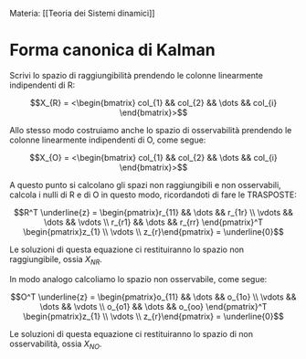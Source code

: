 Materia: [[Teoria dei Sistemi dinamici]]

# Forma canonica di Kalman

Scrivi lo spazio di raggiungibilità prendendo le colonne linearmente indipendenti di R: 

$$X_{R} = <\begin{bmatrix} col_{1} && col_{2} && \dots && col_{i}  \end{bmatrix}>$$

Allo stesso modo costruiamo anche lo spazio di osservabilità prendendo le colonne linearmente indipendenti di O, come segue:

$$X_{O} = <\begin{bmatrix} col_{1} && col_{2} && \dots && col_{i}  \end{bmatrix}>$$

A questo punto si calcolano gli spazi non raggiungibili e non osservabili, calcola i nulli di R e di O in questo modo, ricordandoti di fare le TRASPOSTE:

$$R^T \underline{z} = \begin{pmatrix}r_{11} && \dots && r_{1r} \\ \vdots && \dots && \vdots \\ r_{r1} && \dots && r_{rr} \end{pmatrix}^T \begin{pmatrix}z_{1} \\ \vdots \\ z_{r}\end{pmatrix} = \underline{0}$$

Le soluzioni di questa equazione ci restituiranno lo spazio non raggiungibile, ossia $X_{NR}$.

In modo analogo calcoliamo lo spazio non osservabile, come segue:

$$O^T \underline{z} = \begin{pmatrix}o_{11} && \dots && o_{1o} \\ \vdots && \dots && \vdots \\ o_{o1} && \dots && o_{oo} \end{pmatrix}^T \begin{pmatrix}z_{1} \\ \vdots \\ z_{r}\end{pmatrix} = \underline{0}$$

Le soluzioni di questa equazione ci restituiranno lo spazio di non osservabilità, ossia $X_{NO}$.